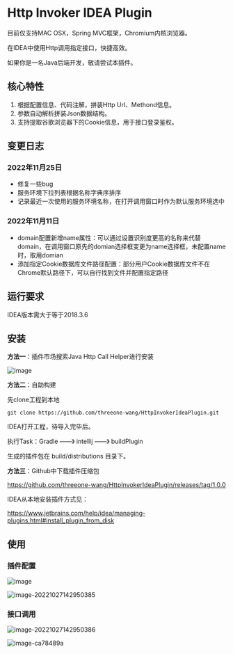 # Http Invoker IDEA Plugin

目前仅支持MAC OSX，Spring MVC框架，Chromium内核浏览器。

在IDEA中使用Http调用指定接口，快捷高效。

如果你是一名Java后端开发，敬请尝试本插件。

## 核心特性

1. 根据配置信息、代码注解，拼装Http Url、Methond信息。
2. 参数自动解析拼装Json数据结构。
3. 支持提取谷歌浏览器下的Cookie信息，用于接口登录鉴权。

## 变更日志

### 2022年11月25日

- 修复一些bug
- 服务环境下拉列表根据名称字典序排序
- 记录最近一次使用的服务环境名称，在打开调用窗口时作为默认服务环境选中

### 2022年11月11日

- domain配置新增name属性：可以通过设置识别度更高的名称来代替domain，在调用窗口原先的domian选择框变更为name选择框，未配置name时，取用domian
- 添加指定Cookie数据库文件路径配置：部分用户Cookie数据库文件不在Chrome默认路径下，可以自行找到文件并配置指定路径

## 运行要求

IDEA版本需大于等于2018.3.6

## 安装

**方法一**：插件市场搜索Java Http Call Helper进行安装

![image](https://user-images.githubusercontent.com/41659443/198494263-652d1915-6791-444b-9aa1-5e674a75b028.png)



**方法二**：自助构建

先clone工程到本地

```shell
git clone https://github.com/threeone-wang/HttpInvokerIdeaPlugin.git
```

IDEA打开工程，待导入完毕后。

执行Task：Gradle ——》 intellij ——》 buildPlugin

生成的插件包在 build/distributions 目录下。



**方法三**：Github中下载插件压缩包

https://github.com/threeone-wang/HttpInvokerIdeaPlugin/releases/tag/1.0.0



IDEA从本地安装插件方式见：

https://www.jetbrains.com/help/idea/managing-plugins.html#install_plugin_from_disk

## 使用

### 插件配置

![image](https://user-images.githubusercontent.com/41659443/198217931-96614c8d-fe41-4872-813a-b15492ed258a.png)



![image-20221027142950385](https://user-images.githubusercontent.com/41659443/198215169-23a23240-2b56-4a80-9183-b94df1c65e01.png)

### 接口调用

![image-20221027142950386](https://user-images.githubusercontent.com/41659443/198215766-1f2492bb-42c4-4ed7-90d0-08af9592d51c.png)



![image-ca78489a](https://user-images.githubusercontent.com/41659443/198216481-ca78489a-83ae-490b-b712-92b8e442985a.png)

